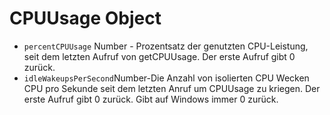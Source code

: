 # CPUUsage Object

* `percentCPUUsage` Number - Prozentsatz der genutzten CPU-Leistung, seit dem letzten Aufruf von getCPUUsage. Der erste Aufruf gibt 0 zurück.
* `idleWakeupsPerSecond`Number-Die Anzahl von isolierten CPU Wecken CPU pro Sekunde seit dem letzten Anruf um CPUUsage zu kriegen. Der erste Aufruf gibt 0 zurück. Gibt auf Windows immer 0 zurück.
